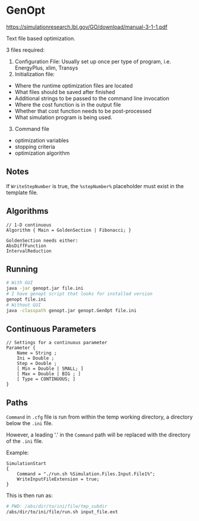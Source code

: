 # GenOpt

<https://simulationresearch.lbl.gov/GO/download/manual-3-1-1.pdf>

Text file based optimization.

3 files required:

1. Configuration File: Usually set up once per type of program, i.e. EnergyPlus, xlim, Transys
2. Initialization file:
  - Where the runtime optimization files are located
  - What files should be saved after finished
  - Additional strings to be passed to the command line invocation
  - Where the cost function is in the output file
  - Whether that cost function needs to be post-processed
  - What simulation program is being used.

3. Command file
  - optimization variables
  - stopping criteria
  - optimization algorithm


## Notes

If `WriteStepNumber` is true, the `%stepNumber%` placeholder must exist in the template file.


## Algorithms

```
// 1-D continuous
Algorithm { Main = GoldenSection | Fibonacci; }

GoldenSection needs either:
AbsDiffFunction
IntervalReduction
```

## Running

```sh
# With GUI
java -jar genopt.jar file.ini
# I have genopt script that looks for installed version
genopt file.ini
# Without GUI
java -classpath genopt.jar genopt.GenOpt file.ini
```

## Continuous Parameters

```
// Settings for a continuous parameter
Parameter {
    Name = String ;
    Ini = Double ;
    Step = Double ;
    [ Min = Double | SMALL; ]
    [ Max = Double | BIG ; ]
    [ Type = CONTINUOUS; ]
}
```

## Paths

`Command` in `.cfg` file is run from within the temp working directory, a directory below the `.ini` file.

However, a leading '.' in the `Command` path will be replaced with the directory of the `.ini` file.

Example:

```
SimulationStart
{
    Command = "./run.sh %Simulation.Files.Input.File1%";
    WriteInputFileExtension = true;
}
```

This is then run as:

```sh
# PWD: /abs/dir/to/ini/file/tmp_subdir
/abs/dir/to/ini/file/run.sh input_file.ext
```
